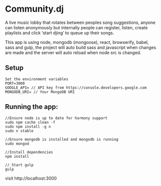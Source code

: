 # Community.dj
A live music lobby that rotates between peoples song suggestions, anyone can listen anonymously but internally people can register, listen, create playlists and click ‘start djing’ to queue up their songs.

This app is using node, mongodb (mongoose), react, browserify, babel, sass and gulp, the project will auto build sass and javascript when changes are made and the server will auto reload when node src is changed.

## Setup
	Set the environment variables
	PORT=3000
	GOOGLE_API= // API key from https://console.developers.google.com
	MONGODB_URI= // Your MongoDB URI


## Running the app:
	
	//Ensure node is up to date for harmony support
	sudo npm cache clean -f
	sudo npm install -g n
	sudo n stable

	//Ensure mongodb is installed and mongodb is running
	sudo mongod

	//Install dependencies
	npm install

	// Start gulp
	gulp

visit http://localhost:3000